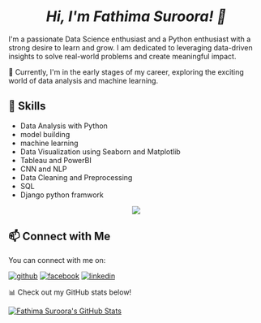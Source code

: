 <h1 align="center"><i>Hi, I'm Fathima Suroora! 👋</i></h1>

I'm a passionate Data Science enthusiast and a Python enthusiast with a strong desire to learn and grow. I am dedicated to leveraging data-driven insights to solve real-world problems and create meaningful impact. 

🌱 Currently, I'm in the early stages of my career, exploring the exciting world of data analysis and machine learning.

## 🔧 Skills

- Data Analysis with Python
- model building
- machine learning
- Data Visualization using Seaborn and Matplotlib
- Tableau and PowerBI
- CNN and NLP
- Data Cleaning and Preprocessing
- SQL
- Django python framwork
<p align="center">
  <a href="https://skillicons.dev">
    <img src="https://skillicons.dev/icons?i=html,css,django,github,linux,matlab,mysql,py,r,tensorflow" />
  </a>
</p>


## 📫 Connect with Me

You can connect with me on:


[![github](https://cloud.githubusercontent.com/assets/17016297/18839843/0e06a67a-83d2-11e6-993a-b35a182500e0.png)][1]
[![facebook](https://cloud.githubusercontent.com/assets/17016297/18839836/0a06deb4-83d2-11e6-8078-1d0974af0f63.png)][2]
[![linkedin](https://cloud.githubusercontent.com/assets/17016297/18839848/0fc7e74e-83d2-11e6-8c6a-277fc9d6e067.png)][3]

[1]: https://github.com/suroora
[2]: https://www.facebook.com/profile.php?id=100021202861006
[3]: https://www.linkedin.com/in/fathima-suroora-7a6716199/





📊 Check out my GitHub stats below!

[![Fathima Suroora's GitHub Stats](https://github-readme-stats.vercel.app/api?username=suroora&show_icons=true&theme=radical)](https://github.com/anuraghazra/github-readme-stats)

<!---
suroora/suroora is a ✨ special ✨ repository because its `README.md` (this file) appears on your GitHub profile.
You can click the Preview link to take a look at your changes.
--->
